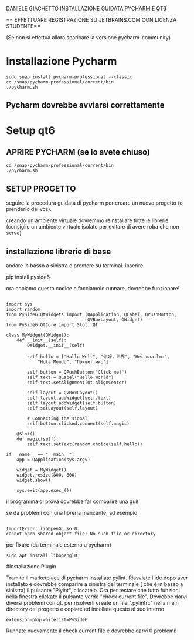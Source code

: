 DANIELE GIACHETTO INSTALLAZIONE GUIDATA PYCHARM E QT6


== EFFETTUARE REGISTRAZIONE SU JETBRAINS.COM CON LICENZA STUDENTE==

(Se non si effettua allora scaricare la versione pycharm-community)

# Installazione Pycharm
```
sudo snap install pycharm-professional --classic
cd /snap/pycharm-professional/current/bin
./pycharm.sh
```

## Pycharm dovrebbe avviarsi correttamente

# Setup qt6

## APRIRE PYCHARM (se lo avete chiuso)
```
cd /snap/pycharm-professional/current/bin
./pycharm.sh
```

## SETUP PROGETTO

seguire la procedura guidata di pycharm per creare un nuovo progetto
(o prenderlo dal vcs).

creando un ambiente virtuale dovremmo reinstallare tutte le librerie 
(consiglio un ambiente virtuale isolato per evitare
di avere roba che non serve)

## installazione librerie di base

andare in basso a sinistra e premere su terminal.
inserire 

pip install pyside6

ora copiamo questo codice e facciamolo runnare, dovrebbe funzionare!

```

import sys
import random
from PySide6.QtWidgets import (QApplication, QLabel, QPushButton,
                               QVBoxLayout, QWidget)
from PySide6.QtCore import Slot, Qt

class MyWidget(QWidget):
    def __init__(self):
        QWidget.__init__(self)

        self.hello = ["Hallo Welt", "你好，世界", "Hei maailma",
            "Hola Mundo", "Привет мир"]

        self.button = QPushButton("Click me!")
        self.text = QLabel("Hello World")
        self.text.setAlignment(Qt.AlignCenter)

        self.layout = QVBoxLayout()
        self.layout.addWidget(self.text)
        self.layout.addWidget(self.button)
        self.setLayout(self.layout)

        # Connecting the signal
        self.button.clicked.connect(self.magic)

    @Slot()
    def magic(self):
        self.text.setText(random.choice(self.hello))

if __name__ == "__main__":
    app = QApplication(sys.argv)

    widget = MyWidget()
    widget.resize(800, 600)
    widget.show()

    sys.exit(app.exec_())
``` 

il programma di prova dovrebbe far comparire una gui!

se da problemi con una libreria mancante, ad esempio

``` 

ImportError: libOpenGL.so.0: 
cannot open shared object file: No such file or directory

``` 

per fixare (da terminale esterno a pycharm)
```
sudo apt install libopengl0
```

#Installazione Plugin 

Tramite il marketplace di pycharm installate pylint.
Riavviate l'ide dopo aver installato e dovrebbe comparire a sinistra del terminale ( che è in basso a sinistra)
il pulsante "Plyint", cliccatelo. Ora per testare che tutto funzioni nella finestra clickate il pulsante verde "check current file". 
Dovrebbe darvi diversi problemi con qt, per risolverli create un file ".pylintrc" nella main directory del progetto e copiate ed incollate questo al suo interno
```
extension-pkg-whitelist=PySide6
```

Runnate nuovamente il check current file e dovrebbe darvi 0 problemi!
